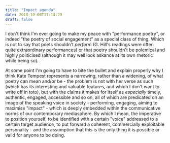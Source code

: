 ```yaml
---
title: "Impact agenda"
date: 2018-10-08T11:14:29 
draft: false
---
```


I don't think I'm ever going to make my peace with "performance poetry", or indeed "the poetry of social engagement" as a special class of thing. Which is not to say that poets shouldn't _perform_ (G. Hill's readings were often quite extraordinary performances) or that poetry shouldn't be polemical and highly politicised (although it may well look askance at its own rhetoric while being so).

At some point I'm going to have to bite the bullet and explain properly why I think Kate Tempest represents a narrowing, rather than a widening, of what poetry can mean and/or be - the problem is not with her verse as such (which has its interesting and valuable features, and which I don't want to write off in toto), but with the claims it makes for itself as _especially_ timely, authentic, engaged, accessible and so on, all of which are predicated on an image of the speaking voice in society - performing, engaging, aiming to maximise "impact" - which is deeply embedded within the communicative norms of our contemporary mediasphere. By which I mean, the imperative to position yourself, to be identified with a certain "voice" addressed to a certain target audience, to put forward a coherent, commercially exploitable personality - and the assumption that this is the only thing it is possible or valid for anyone to be doing.

